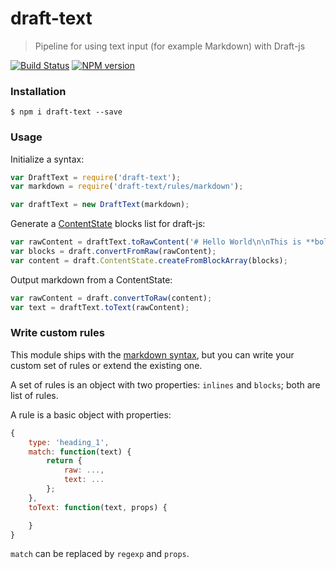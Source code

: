 # draft-text

> Pipeline for using text input (for example Markdown) with Draft-js

[![Build Status](https://travis-ci.org/GitbookIO/draft-text.png?branch=master)](https://travis-ci.org/GitbookIO/draft-text)
[![NPM version](https://badge.fury.io/js/draft-text.svg)](http://badge.fury.io/js/draft-text)

### Installation

```
$ npm i draft-text --save
```

### Usage

Initialize a syntax:

```js
var DraftText = require('draft-text');
var markdown = require('draft-text/rules/markdown');

var draftText = new DraftText(markdown);
```

Generate a [ContentState](https://facebook.github.io/draft-js/docs/api-reference-content-state.html#content) blocks list for draft-js:

```js
var rawContent = draftText.toRawContent('# Hello World\n\nThis is **bold**.');
var blocks = draft.convertFromRaw(rawContent);
var content = draft.ContentState.createFromBlockArray(blocks);
```

Output markdown from a ContentState:

```js
var rawContent = draft.convertToRaw(content);
var text = draftText.toText(rawContent);
```

### Write custom rules

This module ships with the [markdown syntax](./rules/markdown.js), but you can write your custom set of rules or extend the existing one.

A set of rules is an object with two properties: `inlines` and `blocks`; both are list of rules.

A rule is a basic object with properties:

```js
{
    type: 'heading_1',
    match: function(text) {
        return {
            raw: ...,
            text: ...
        };
    },
    toText: function(text, props) {

    }
}
```

`match` can be replaced by `regexp` and `props`.


